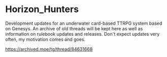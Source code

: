 # Horizon_Hunters
Development updates for an underwater card-based TTRPG system based on Genesys. An archive of old threads will be kept here as well as information on rulebook updates and releases. Don't expect updates very often, my motivation comes and goes.

https://archived.moe/tg/thread/84631668
